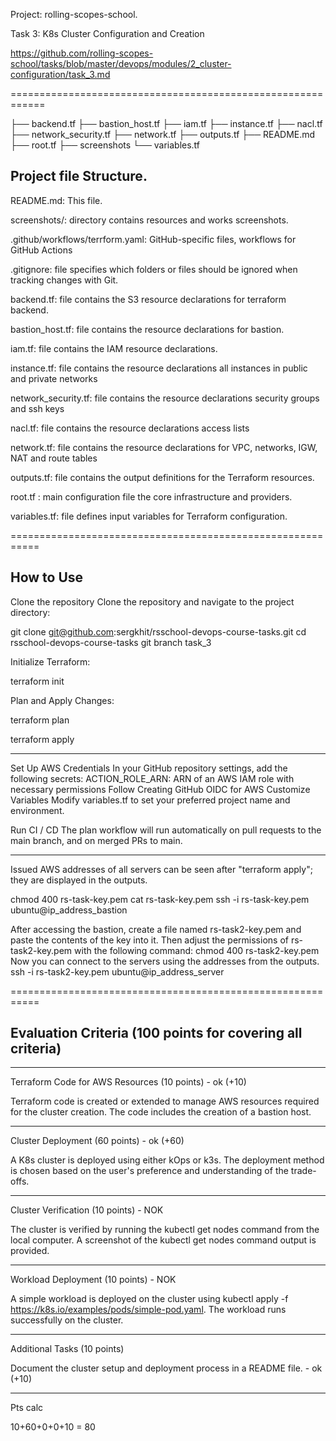 Project: rolling-scopes-school. 

Task 3: K8s Cluster Configuration and Creation

https://github.com/rolling-scopes-school/tasks/blob/master/devops/modules/2_cluster-configuration/task_3.md

============================================================

├── backend.tf
├── bastion_host.tf
├── iam.tf
├── instance.tf
├── nacl.tf
├── network_security.tf
├── network.tf
├── outputs.tf
├── README.md
├── root.tf
├── screenshots
└── variables.tf


## Project file Structure.

README.md:    This file.

screenshots/: directory contains resources and works screenshots.

.github/workflows/terrform.yaml: GitHub-specific files,  workflows for GitHub Actions

.gitignore:   file specifies which folders or files should be ignored when tracking changes with Git.

backend.tf:   file contains the S3 resource declarations for terraform backend.

bastion_host.tf: file contains the resource declarations for bastion.

iam.tf:      file contains the IAM resource declarations.

instance.tf: file contains the resource declarations all instances in public and private networks

network_security.tf: file contains the resource declarations security groups and ssh keys

nacl.tf: file contains the resource declarations access lists

network.tf: file contains the resource declarations for VPC, networks, IGW, NAT and route tables

outputs.tf:  file contains the output definitions for the Terraform resources.

root.tf : main configuration file the core infrastructure and providers.

variables.tf: file defines input variables for Terraform configuration.


===========================================================

## How to Use

Clone the repository Clone the repository and navigate to the project directory:

git clone git@github.com:sergkhit/rsschool-devops-course-tasks.git
cd rsschool-devops-course-tasks
git branch task_3

Initialize Terraform:

terraform init

Plan and Apply Changes:

terraform plan

terraform apply

-------------------------------

Set Up AWS Credentials In your GitHub repository settings, add the following secrets:
ACTION_ROLE_ARN: ARN of an AWS IAM role with necessary permissions Follow Creating GitHub OIDC for AWS
Customize Variables Modify variables.tf to set your preferred project name and environment. 

Run CI / CD The plan workflow will run automatically on pull requests to the main branch, and on merged PRs to main.

-------------------------------
Issued AWS addresses of all servers can be seen after "terraform apply"; they are displayed in the outputs.

chmod 400 rs-task-key.pem
cat rs-task-key.pem
ssh -i rs-task-key.pem ubuntu@ip_address_bastion

After accessing the bastion, create a file named rs-task2-key.pem and paste the contents of the key into it. 
Then adjust the permissions of rs-task2-key.pem with the following command: chmod 400 rs-task2-key.pem 
Now you can connect to the servers using the addresses from the outputs.
ssh -i rs-task2-key.pem ubuntu@ip_address_server

===========================================================

## Evaluation Criteria (100 points for covering all criteria)

------------------------------

Terraform Code for AWS Resources (10 points) - ok (+10) 

Terraform code is created or extended to manage AWS resources required for the cluster creation.
The code includes the creation of a bastion host.

------------------------------
Cluster Deployment (60 points) - ok (+60) 

A K8s cluster is deployed using either kOps or k3s.
The deployment method is chosen based on the user's preference and understanding of the trade-offs.

------------------------------
Cluster Verification (10 points) - NOK

The cluster is verified by running the kubectl get nodes command from the local computer.
A screenshot of the kubectl get nodes command output is provided.

------------------------------
Workload Deployment (10 points) - NOK

A simple workload is deployed on the cluster using kubectl apply -f https://k8s.io/examples/pods/simple-pod.yaml.
The workload runs successfully on the cluster.

------------------------------
Additional Tasks (10 points)

Document the cluster setup and deployment process in a README file. - ok (+10) 

-----------------------------
Pts calc
 
 10+60+0+0+10 = 80

